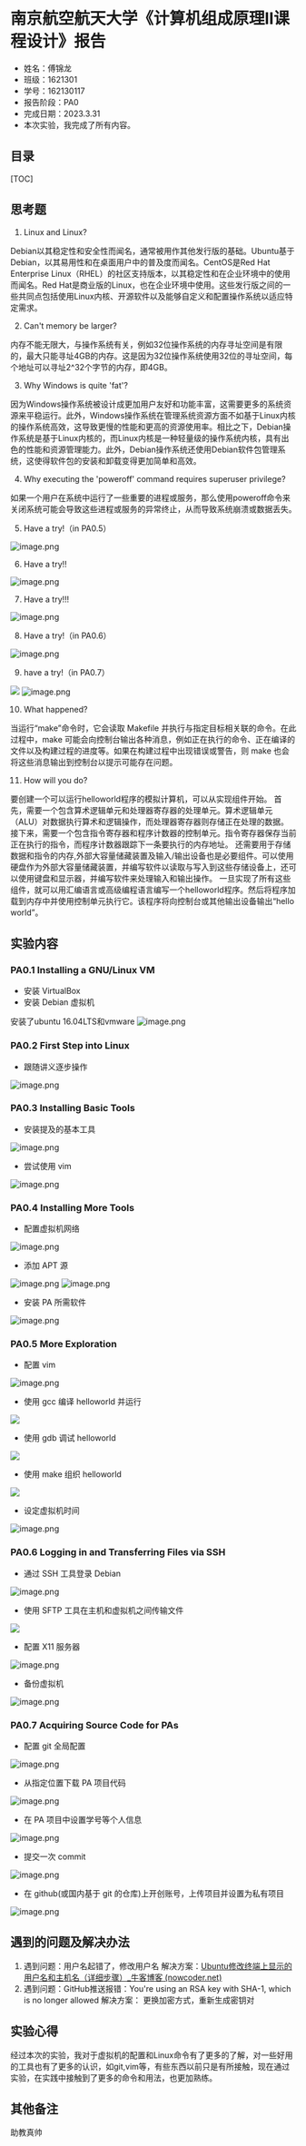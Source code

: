 # 南京航空航天大学《计算机组成原理Ⅱ课程设计》报告

- 姓名：傅锦龙
- 班级：1621301
- 学号：162130117
- 报告阶段：PA0
- 完成日期：2023.3.31
- 本次实验，我完成了所有内容。

## 目录
[TOC]
## 思考题

1.  Linux and Linux?

Debian以其稳定性和安全性而闻名，通常被用作其他发行版的基础。Ubuntu基于Debian，以其易用性和在桌面用户中的普及度而闻名。CentOS是Red Hat Enterprise Linux（RHEL）的社区支持版本，以其稳定性和在企业环境中的使用而闻名。Red Hat是商业版的Linux，也在企业环境中使用。这些发行版之间的一些共同点包括使用Linux内核、开源软件以及能够自定义和配置操作系统以适应特定需求。

2. Can't memory be larger?

内存不能无限大，与操作系统有关，例如32位操作系统的内存寻址空间是有限的，最大只能寻址4GB的内存。这是因为32位操作系统使用32位的寻址空间，每个地址可以寻址2^32个字节的内存，即4GB。

3.  Why Windows is quite 'fat'?

因为Windows操作系统被设计成更加用户友好和功能丰富，这需要更多的系统资源来平稳运行。此外，Windows操作系统在管理系统资源方面不如基于Linux内核的操作系统高效，这导致更慢的性能和更高的资源使用率。相比之下，Debian操作系统是基于Linux内核的，而Linux内核是一种轻量级的操作系统内核，具有出色的性能和资源管理能力。此外，Debian操作系统还使用Debian软件包管理系统，这使得软件包的安装和卸载变得更加简单和高效。

4. Why executing the 'poweroff' command requires superuser privilege?

如果一个用户在系统中运行了一些重要的进程或服务，那么使用poweroff命令来关闭系统可能会导致这些进程或服务的异常终止，从而导致系统崩溃或数据丢失。

5. Have a try!（in PA0.5）

![image.png](https://cdn.nlark.com/yuque/0/2023/png/22784909/1680073282737-6ba6f1a0-fc22-4716-9a4c-905d4fcbdde4.png#averageHue=%23300a24&clientId=uae084bbb-de34-4&from=paste&height=382&id=u6be63353&originHeight=668&originWidth=1136&originalType=binary&ratio=1.75&rotation=0&showTitle=false&size=90328&status=done&style=none&taskId=udceba896-c46c-4ae1-bb42-8903dff8f3b&title=&width=649.1428571428571)

6. Have a try!!

![image.png](https://cdn.nlark.com/yuque/0/2023/png/22784909/1680073772565-7cec62f3-f47d-442f-b9aa-7e7ad9c288cf.png#averageHue=%23300a25&clientId=uae084bbb-de34-4&from=paste&height=709&id=uf6793337&originHeight=1240&originWidth=1169&originalType=binary&ratio=1.75&rotation=0&showTitle=false&size=244968&status=done&style=none&taskId=u37d52bd7-f4e9-41d8-b7aa-9cbc72178bf&title=&width=668)

7. Have a try!!!

![image.png](https://cdn.nlark.com/yuque/0/2023/png/22784909/1680074343522-c3ea1483-e585-451e-8399-01de274b0f07.png#averageHue=%233c2c68&clientId=uae084bbb-de34-4&from=paste&height=309&id=ue1d5cf49&originHeight=540&originWidth=816&originalType=binary&ratio=1.75&rotation=0&showTitle=false&size=117811&status=done&style=none&taskId=ue07475e1-00e2-4394-b7ed-cc89d14f495&title=&width=466.2857142857143)

8. Have a try!（in PA0.6）

![image.png](https://cdn.nlark.com/yuque/0/2023/png/22784909/1680084520149-faf1d1a5-e700-4133-bb81-51f279b9be64.png#averageHue=%23d1b969&clientId=uae084bbb-de34-4&from=paste&height=874&id=ub346f50c&originHeight=1530&originWidth=2564&originalType=binary&ratio=1.75&rotation=0&showTitle=false&size=303245&status=done&style=none&taskId=u1961f29d-a3c4-4eac-8d11-14c8c5def7d&title=&width=1465.142857142857)

9. have a try!（in PA0.7）

![](https://cdn.nlark.com/yuque/0/2023/png/22784909/1680093434351-1d18619f-2b61-4e39-aac4-28e63d35c543.png#averageHue=%23300b25&from=url&id=ypVQb&originHeight=579&originWidth=906&originalType=binary&ratio=1.75&rotation=0&showTitle=false&status=done&style=none&title=)
![image.png](https://cdn.nlark.com/yuque/0/2023/png/22784909/1680093767796-4c35b960-1759-4093-bc7f-c22a9f096f9b.png#averageHue=%23300a25&clientId=uae084bbb-de34-4&from=paste&height=383&id=u2958c1b5&originHeight=671&originWidth=767&originalType=binary&ratio=1.75&rotation=0&showTitle=false&size=121962&status=done&style=none&taskId=u9f1e6e94-a716-4b85-93d1-274a2aa7efa&title=&width=438.2857142857143)

10. What happened?

当运行“make”命令时，它会读取 Makefile 并执行与指定目标相关联的命令。在此过程中，make 可能会向控制台输出各种消息，例如正在执行的命令、正在编译的文件以及构建过程的进度等。如果在构建过程中出现错误或警告，则 make 也会将这些消息输出到控制台以提示可能存在问题。

11. How will you do?

要创建一个可以运行helloworld程序的模拟计算机，可以从实现组件开始。
首先，需要一个包含算术逻辑单元和处理器寄存器的处理单元。算术逻辑单元（ALU）对数据执行算术和逻辑操作，而处理器寄存器则存储正在处理的数据。
接下来，需要一个包含指令寄存器和程序计数器的控制单元。指令寄存器保存当前正在执行的指令，而程序计数器跟踪下一条要执行的内存地址。
还需要用于存储数据和指令的内存,外部大容量储藏装置及输入/输出设备也是必要组件。可以使用硬盘作为外部大容量储藏装置，并编写软件以读取与写入到这些存储设备上，还可以使用键盘和显示器，并编写软件来处理输入和输出操作。
一旦实现了所有这些组件，就可以用汇编语言或高级编程语言编写一个helloworld程序。然后将程序加载到内存中并使用控制单元执行它。该程序将向控制台或其他输出设备输出“hello world”。
## 实验内容
### PA0.1 Installing a GNU/Linux VM

- 安装 VirtualBox
- 安装 Debian 虚拟机

安装了ubuntu 16.04LTS和vmware
![image.png](https://cdn.nlark.com/yuque/0/2023/png/22784909/1680085388638-9ec0221c-2940-4627-bb97-f880118c994a.png#averageHue=%23494841&clientId=uae084bbb-de34-4&from=paste&height=880&id=ue1304784&originHeight=1540&originWidth=2584&originalType=binary&ratio=1.75&rotation=0&showTitle=false&size=395223&status=done&style=none&taskId=ud8389459-e06b-49e4-87f7-2e867cda4af&title=&width=1476.5714285714287)
### PA0.2 First Step into Linux

- 跟随讲义逐步操作

![image.png](https://cdn.nlark.com/yuque/0/2023/png/22784909/1680085722866-2f57a72d-1c14-4caf-a65b-183d548cf93c.png#averageHue=%23300a25&clientId=uae084bbb-de34-4&from=paste&height=212&id=u28805383&originHeight=371&originWidth=1122&originalType=binary&ratio=1.75&rotation=0&showTitle=false&size=79800&status=done&style=none&taskId=u5af52bd3-d641-4b29-ad97-0bdef3a35d3&title=&width=641.1428571428571)
### PA0.3 Installing Basic Tools

- 安装提及的基本⼯具

![image.png](https://cdn.nlark.com/yuque/0/2023/png/22784909/1680086131196-547eb3ed-d24f-4465-b3fb-19b1d748fcce.png#averageHue=%23310c27&clientId=uae084bbb-de34-4&from=paste&height=357&id=ud2cf1974&originHeight=624&originWidth=1133&originalType=binary&ratio=1.75&rotation=0&showTitle=false&size=182251&status=done&style=none&taskId=ubec4910c-64e6-461e-9dbd-c3e8b457c99&title=&width=647.4285714285714)

- 尝试使⽤ vim

![image.png](https://cdn.nlark.com/yuque/0/2023/png/22784909/1680089604295-1bec9bb6-098f-4152-a9f0-7771e595eb9b.png#averageHue=%23320c27&clientId=uae084bbb-de34-4&from=paste&height=375&id=u1dcbd610&originHeight=656&originWidth=1105&originalType=binary&ratio=1.75&rotation=0&showTitle=false&size=184734&status=done&style=none&taskId=u0638b35c-2246-4b3c-91fd-a722778bede&title=&width=631.4285714285714)
### PA0.4 Installing More Tools

- 配置虚拟机⽹络

![image.png](https://cdn.nlark.com/yuque/0/2023/png/22784909/1680089929588-8dc6a1d0-81ea-4a86-afb0-e4a31e37cbe3.png#averageHue=%23300a25&clientId=uae084bbb-de34-4&from=paste&height=366&id=u0c268f76&originHeight=641&originWidth=1519&originalType=binary&ratio=1.75&rotation=0&showTitle=false&size=150606&status=done&style=none&taskId=uda479639-b95f-4339-8eb3-94b3cb6f92a&title=&width=868)

- 添加 APT 源

![image.png](https://cdn.nlark.com/yuque/0/2023/png/22784909/1680090217847-fcd4fb45-29b5-486a-b33f-6a7c529340f4.png#averageHue=%23320d27&clientId=uae084bbb-de34-4&from=paste&height=395&id=u01d528c5&originHeight=692&originWidth=1161&originalType=binary&ratio=1.75&rotation=0&showTitle=false&size=129096&status=done&style=none&taskId=u7ffebdf9-b5c4-4443-8d5f-589c98c2619&title=&width=663.4285714285714)
![image.png](https://cdn.nlark.com/yuque/0/2023/png/22784909/1680090334881-69ab7fc7-940e-4a4e-856b-99be774218f8.png#averageHue=%23310b26&clientId=uae084bbb-de34-4&from=paste&height=625&id=u18e8d004&originHeight=1094&originWidth=1490&originalType=binary&ratio=1.75&rotation=0&showTitle=false&size=394811&status=done&style=none&taskId=ub0ac7672-05c4-4f0d-a307-af08306bcaf&title=&width=851.4285714285714)

- 安装 PA 所需软件

![image.png](https://cdn.nlark.com/yuque/0/2023/png/22784909/1680090511321-19120306-6642-415a-a242-6e46436f7123.png#averageHue=%23310b26&clientId=uae084bbb-de34-4&from=paste&height=386&id=u651c7467&originHeight=676&originWidth=1151&originalType=binary&ratio=1.75&rotation=0&showTitle=false&size=192728&status=done&style=none&taskId=u75fbaaae-6040-4764-a1da-a509bc7f30d&title=&width=657.7142857142857)
### PA0.5 More Exploration

- 配置 vim

![image.png](https://cdn.nlark.com/yuque/0/2023/png/22784909/1680091066498-e64b7d48-4fab-422d-80cc-d81f18bca97b.png#averageHue=%23300a24&clientId=uae084bbb-de34-4&from=paste&height=716&id=u4d7acec5&originHeight=1253&originWidth=1352&originalType=binary&ratio=1.75&rotation=0&showTitle=false&size=204403&status=done&style=none&taskId=u4ed05447-707d-4d07-b4ba-722360f49ed&title=&width=772.5714285714286)

- 使⽤ gcc 编译 helloworld 并运⾏

![](https://cdn.nlark.com/yuque/0/2023/png/22784909/1680073282737-6ba6f1a0-fc22-4716-9a4c-905d4fcbdde4.png#averageHue=%23300a24&from=url&id=tAE3a&originHeight=668&originWidth=1136&originalType=binary&ratio=1.75&rotation=0&showTitle=false&status=done&style=none&title=)

- 使⽤ gdb 调试 helloworld

![](https://cdn.nlark.com/yuque/0/2023/png/22784909/1680073772565-7cec62f3-f47d-442f-b9aa-7e7ad9c288cf.png?x-oss-process=image%2Fresize%2Cw_1169%2Climit_0#averageHue=%23300a25&from=url&id=SOwbE&originHeight=1240&originWidth=1169&originalType=binary&ratio=1.75&rotation=0&showTitle=false&status=done&style=none&title=)

- 使⽤ make 组织 helloworld

![](https://cdn.nlark.com/yuque/0/2023/png/22784909/1680074343522-c3ea1483-e585-451e-8399-01de274b0f07.png#averageHue=%233c2c68&from=url&id=zE5mZ&originHeight=540&originWidth=816&originalType=binary&ratio=1.75&rotation=0&showTitle=false&status=done&style=none&title=)

- 设定虚拟机时间

![image.png](https://cdn.nlark.com/yuque/0/2023/png/22784909/1680091227075-80311d55-174e-40fc-ba59-a207dc2a550d.png#averageHue=%23310b25&clientId=uae084bbb-de34-4&from=paste&height=66&id=uee779588&originHeight=116&originWidth=779&originalType=binary&ratio=1.75&rotation=0&showTitle=false&size=22073&status=done&style=none&taskId=u9bf2096a-4e8a-4b0f-b52b-40cdcda6492&title=&width=445.14285714285717)
### PA0.6 Logging in and Transferring Files via SSH

- 通过 SSH ⼯具登录 Debian

![image.png](https://cdn.nlark.com/yuque/0/2023/png/22784909/1680091299884-97c7fa82-2a36-44cd-a625-4242644a9063.png#averageHue=%232d3139&clientId=uae084bbb-de34-4&from=paste&height=692&id=ua0081404&originHeight=1211&originWidth=2102&originalType=binary&ratio=1.75&rotation=0&showTitle=false&size=114518&status=done&style=none&taskId=u5ecc1f7e-4d67-441a-afe6-4b09c633df6&title=&width=1201.142857142857)

- 使⽤ SFTP ⼯具在主机和虚拟机之间传输⽂件

![](https://cdn.nlark.com/yuque/0/2023/png/22784909/1680084520149-faf1d1a5-e700-4133-bb81-51f279b9be64.png?x-oss-process=image%2Fresize%2Cw_1312%2Climit_0#averageHue=%23d1b969&from=url&id=f2YI0&originHeight=783&originWidth=1312&originalType=binary&ratio=1.75&rotation=0&showTitle=false&status=done&style=none&title=)

- 配置 X11 服务器

![image.png](https://cdn.nlark.com/yuque/0/2023/png/22784909/1680091393424-7f6e175a-4650-4898-b419-7b4457cb265c.png#averageHue=%23bedfce&clientId=uae084bbb-de34-4&from=paste&height=394&id=u4255a2c7&originHeight=689&originWidth=1421&originalType=binary&ratio=1.75&rotation=0&showTitle=false&size=163500&status=done&style=none&taskId=u7a313a8a-e253-42fc-8933-db94b46d761&title=&width=812)

- 备份虚拟机

![image.png](https://cdn.nlark.com/yuque/0/2023/png/22784909/1680092749030-73e3cab6-7685-4e8a-be99-48e7a267e447.png#averageHue=%23cbe7ce&clientId=uae084bbb-de34-4&from=paste&height=554&id=u72b81540&originHeight=970&originWidth=1249&originalType=binary&ratio=1.75&rotation=0&showTitle=false&size=78014&status=done&style=none&taskId=ufc28d750-8ad4-40ca-ac79-a0232ec88b0&title=&width=713.7142857142857)
### PA0.7 Acquiring Source Code for PAs

- 配置 git 全局配置

![image.png](https://cdn.nlark.com/yuque/0/2023/png/22784909/1680092827726-fb71c73d-f6eb-4107-a658-ca3303721097.png#averageHue=%23566599&clientId=uae084bbb-de34-4&from=paste&height=141&id=u4d753b71&originHeight=247&originWidth=764&originalType=binary&ratio=1.75&rotation=0&showTitle=false&size=39650&status=done&style=none&taskId=u676ee6d5-742f-40d3-80a9-197de344a4e&title=&width=436.57142857142856)

- 从指定位置下载 PA 项⽬代码

![image.png](https://cdn.nlark.com/yuque/0/2023/png/22784909/1680093223977-b9516a63-9ba1-4122-9e29-289616080244.png#averageHue=%23300a25&clientId=uae084bbb-de34-4&from=paste&height=383&id=u46321956&originHeight=671&originWidth=1366&originalType=binary&ratio=1.75&rotation=0&showTitle=false&size=177402&status=done&style=none&taskId=u2ba2ff4a-da8d-4754-bf4b-ac7d84eb5a0&title=&width=780.5714285714286)

- 在 PA 项⽬中设置学号等个⼈信息

![image.png](https://cdn.nlark.com/yuque/0/2023/png/22784909/1680093434351-1d18619f-2b61-4e39-aac4-28e63d35c543.png#averageHue=%23300b25&clientId=uae084bbb-de34-4&from=paste&height=331&id=u915ee29e&originHeight=579&originWidth=906&originalType=binary&ratio=1.75&rotation=0&showTitle=false&size=121208&status=done&style=none&taskId=ud48a5e64-a6ce-4d1b-aaf1-2ccacc4e81c&title=&width=517.7142857142857)

- 提交⼀次 commit

![image.png](https://cdn.nlark.com/yuque/0/2023/png/22784909/1680093753225-e0bdd648-6baf-4f9b-b7e7-72efdeadd654.png#averageHue=%23300a25&clientId=uae084bbb-de34-4&from=paste&height=383&id=ud07967fd&originHeight=671&originWidth=767&originalType=binary&ratio=1.75&rotation=0&showTitle=false&size=121962&status=done&style=none&taskId=u00bf2628-f3a9-4500-9c5d-bc7b006629b&title=&width=438.2857142857143)

- 在 github(或国内基于 git 的仓库)上开创账号，上传项⽬并设置为私有项⽬

![image.png](https://cdn.nlark.com/yuque/0/2023/png/22784909/1680095801987-7f358bef-f710-43b7-aea0-46c6534f3b8b.png#averageHue=%23300a24&clientId=uae084bbb-de34-4&from=paste&height=377&id=u1c498156&originHeight=660&originWidth=2004&originalType=binary&ratio=1.75&rotation=0&showTitle=false&size=198949&status=done&style=none&taskId=ua4fbc22c-21c3-4f67-873c-cbc6100c7c6&title=&width=1145.142857142857)
## 遇到的问题及解决办法

1.  遇到问题：用户名起错了，修改用户名
解决方案：[Ubuntu修改终端上显示的用户名和主机名（详细步骤）_牛客博客 (nowcoder.net)](https://blog.nowcoder.net/n/9719c38265a44e23a0c7b4b9f0225b72?from=nowcoder_improve)
2.  遇到问题：GitHub推送报错：You're using an RSA key with SHA-1, which is no longer allowed
解决方案： 更换加密方式，重新生成密钥对
## 实验心得
经过本次的实验，我对于虚拟机的配置和Linux命令有了更多的了解，对一些好用的工具也有了更多的认识，如git,vim等，有些东西以前只是有所接触，现在通过实验，在实践中接触到了更多的命令和用法，也更加熟练。
## 其他备注
助教真帅
